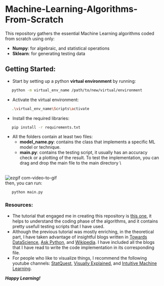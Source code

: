 # Machine-Learning-Algorithms-From-Scratch

This repository gathers the essential Machine Learning algorithms coded from scratch using only: 
  - **Numpy**: for algebraic, and statistical operations
  - **Sklearn**: for generating testing data

## Getting Started:
  - Start by setting up a python **virtual environment** by running: 
```bash
   python -m virtual_env_name /path/to/new/virtual/environment
```
  - Activate the virtual environment:
```bash
   .\virtual_env_name\Scripts\activate
```
  - Install the required libraries:
```bash
   pip install -r requirements.txt
```
  - All the folders contain at least two files:
      - **model_name.py**: contains the class that implements a specific ML model or technique.
      - **main.py**: contains the testing script, it usually has an accuracy check or a plotting of the result.
    To test the implementation, you can drag and drop the main file to the main directory \
    <br />
![ezgif com-video-to-gif](https://github.com/Mohcen2311/ML-Algorithms-From-Scratch/assets/101293365/02626bac-a164-4fc5-9aaa-9a091f001950)
    <br />
    then, you can run:
```bash
   python main.py
```

### Resources:
  - The tutorial that engaged me in creating this repository is [this one](https://www.youtube.com/watch?v=rLOyrWV8gmA), it helps to understand the coding phase of the algorithms, and it contains pretty usefull testing scripts that I have used.
  - Although the previous tutorial was mostly enriching, in the theoretical part, I have taken advantage of insightful blogs written in [Towards DataScience](https://towardsdatascience.com/), [Ask Python](https://www.askpython.com/), and [Wikipedia](https://www.wikipedia.org/).
    I have included all the blogs that I have read to write the code implementation in its corresponding file.
  - For people who like to visualize things, I recommend the following youtube channels: [StatQuest](https://www.youtube.com/@statquest), [Visually Explained](https://www.youtube.com/@VisuallyExplained), and [Intuitive Machine Learning](https://www.youtube.com/@IntuitiveMachineLearning).

***Happy Learning!*** 
